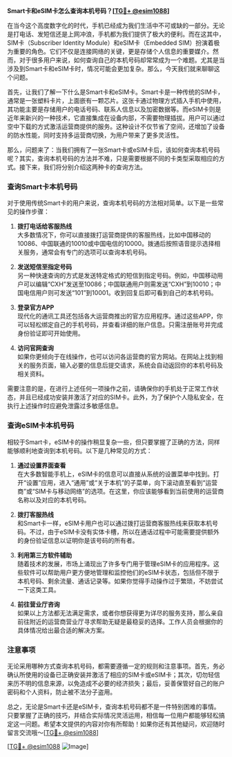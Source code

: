 **Smart卡和eSIM卡怎么查询本机号码？[[TG💪+ @esim1088](https://t.me/s/esim1088)]**

在当今这个高度数字化的时代，手机已经成为我们生活中不可或缺的一部分。无论是打电话、发短信还是上网冲浪，手机都为我们提供了极大的便利。而在这其中，SIM卡（Subscriber Identity Module）和eSIM卡（Embedded SIM）扮演着极为重要的角色。它们不仅是连接网络的关键，更是存储个人信息的重要媒介。然而，对于很多用户来说，如何查询自己的本机号码却常常成为一个难题。尤其是当涉及到Smart卡和eSIM卡时，情况可能会更加复杂。那么，今天我们就来聊聊这个问题。

首先，让我们了解一下什么是Smart卡和eSIM卡。Smart卡是一种传统的SIM卡，通常是一张塑料卡片，上面嵌有一颗芯片。这张卡通过物理方式插入手机中使用，其功能主要是存储用户的电话号码、联系人信息以及加密数据等。而eSIM卡则是近年来新兴的一种技术，它直接集成在设备内部，不需要物理插拔。用户可以通过空中下载的方式激活运营商提供的服务。这种设计不仅节省了空间，还增加了设备的防水性能，同时支持多运营商切换，为用户带来了更多灵活性。

那么，问题来了：当我们拥有了一张Smart卡或eSIM卡后，该如何查询本机号码呢？其实，查询本机号码的方法并不难，只是需要根据不同的卡类型采取相应的方式。接下来，我们将分别介绍这两种卡的查询方法。

### 查询Smart卡本机号码

对于使用传统Smart卡的用户来说，查询本机号码的方法相对简单。以下是一些常见的操作步骤：

1. **拨打电话给客服热线**  
   大多数情况下，你可以直接拨打运营商提供的客服热线，比如中国移动的10086、中国联通的10010或中国电信的10000。拨通后按照语音提示选择相关服务，通常会有专门的选项可以查询本机号码。

2. **发送短信至指定号码**  
   另一种快速查询的方式是发送特定格式的短信到指定号码。例如，中国移动用户可以编辑“CXH”发送至10086；中国联通用户则需发送“CXH”到10010；中国电信用户则可发送“101”到10001。收到回复后即可看到自己的本机号码。

3. **登录官方APP**  
   现代化的通讯工具还包括各大运营商推出的官方应用程序。通过这些APP，你可以轻松绑定自己的手机号码，并查看详细的账户信息。只需注册账号并完成身份验证即可开始使用。

4. **访问官网查询**  
   如果你更倾向于在线操作，也可以访问各运营商的官方网站。在网站上找到相关的服务页面，输入必要的信息后提交请求，系统会自动返回你的本机号码及相关资料。

需要注意的是，在进行上述任何一项操作之前，请确保你的手机处于正常工作状态，并且已经成功安装并激活了对应的SIM卡。此外，为了保护个人隐私安全，在执行上述操作时应避免泄露过多敏感信息。

### 查询eSIM卡本机号码

相较于Smart卡，eSIM卡的操作稍显复杂一些，但只要掌握了正确的方法，同样能够顺利地查询到本机号码。以下是几种常见的方式：

1. **通过设置界面查看**  
   在大多数智能手机上，eSIM卡的信息可以直接从系统的设置菜单中找到。打开“设置”应用，进入“通用”或“关于本机”的子菜单，向下滚动直至看到“运营商”或“SIM卡与移动网络”的选项。在这里，你应该能够看到当前使用的运营商名称以及对应的本机号码。

2. **拨打客服热线**  
   和Smart卡一样，eSIM卡用户也可以通过拨打运营商客服热线来获取本机号码。不过，由于eSIM卡没有实体卡槽，所以在通话过程中可能需要提供额外的身份验证信息以证明你是该号码的所有者。

3. **利用第三方软件辅助**  
   随着技术的发展，市场上涌现出了许多专门用于管理eSIM卡的应用程序。这些软件可以帮助用户更方便地管理和监控他们的eSIM卡状态，包括但不限于本机号码、剩余流量、通话记录等。如果你觉得手动操作过于繁琐，不妨尝试一下这类工具。

4. **前往营业厅咨询**  
   如果以上方法都无法满足需求，或者你想获得更为详尽的服务支持，那么亲自前往附近的运营商营业厅寻求帮助无疑是最稳妥的选择。工作人员会根据你的具体情况给出最合适的解决方案。

### 注意事项

无论采用哪种方式查询本机号码，都需要遵循一定的规则和注意事项。首先，务必确认所使用的设备已正确安装并激活了相应的SIM卡或eSIM卡；其次，切勿轻信来历不明的信息来源，以免造成不必要的经济损失；最后，妥善保管好自己的账户密码和个人资料，防止被不法分子盗用。

总之，无论是Smart卡还是eSIM卡，查询本机号码都不是一件特别困难的事情。只要掌握了正确的技巧，并结合实际情况灵活运用，相信每一位用户都能够轻松搞定这一问题。希望本文提供的内容对你有所帮助！如果你还有其他疑问，欢迎随时留言交流哦～[[TG💪+ @esim1088](https://t.me/s/esim1088)]

[[TG💪+ @esim1088](https://t.me/s/esim1088) ![Image](https://i.postimg.cc/4NQfJmqS/Snipaste-2025-05-13-00-14-12.png)]